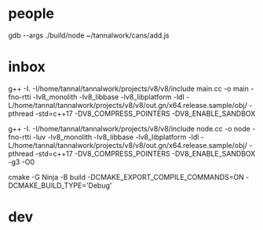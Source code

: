 

# people

gdb --args ./build/node ~/tannalwork/cans/add.js

# inbox

g++ -I. -I/home/tannal/tannalwork/projects/v8/v8/include main.cc -o main -fno-rtti -lv8_monolith -lv8_libbase -lv8_libplatform -ldl -L/home/tannal/tannalwork/projects/v8/v8/out.gn/x64.release.sample/obj/ -pthread -std=c++17 -DV8_COMPRESS_POINTERS -DV8_ENABLE_SANDBOX

g++ -I. -I/home/tannal/tannalwork/projects/v8/v8/include node.cc -o node -fno-rtti -luv -lv8_monolith -lv8_libbase -lv8_libplatform -ldl -L/home/tannal/tannalwork/projects/v8/v8/out.gn/x64.release.sample/obj/ -pthread -std=c++17 -DV8_COMPRESS_POINTERS -DV8_ENABLE_SANDBOX -g3 -O0

cmake -G Ninja -B build -DCMAKE_EXPORT_COMPILE_COMMANDS=ON -DCMAKE_BUILD_TYPE='Debug'

# dev
